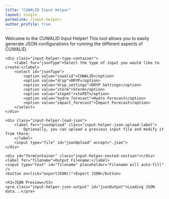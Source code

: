 ```yaml
---
title: "CUWALID Input Helper"
layout: single
permalink: /input-helper/
author_profile: true
---
```


<link rel="stylesheet" href="/assets/css/input-helper.css">

<div id="input-helper">
    <p>Welcome to the CUWALID Input Helper! This tool allows you to easily generate JSON configurations for running the different aspects of CUWALID.</p>

    <div class="input-helper-type-container">
        <label for="jsonType">Select the type of input you would like to create:</label>
        <select id="jsonType">
            <option value="cuwalid">CUWALID</option>
            <option value="dryp">DRYP</option>
            <option value="dryp_settings">DRYP Settings</option>
            <option value="storm">Storm</option>
            <option value="stopet">stoPET</option>
            <option value="hydro_forecast">Hydro Forecast</option>
            <option value="impact_forecast">Impact Forecast</option>
        </select>
    </div>

    <div class="input-helper-load-json">
        <label for="jsonUpload" class="input-helper-json-upload-label">
            Optionally, you can upload a previous input file and modify it from there:
        </label>
        <input type="file" id="jsonUpload" accept=".json">
    </div>

    <div id="formContainer" class="input-helper-nested-section"></div>
    <label for="filename">Output Filename:</label>
    <input type="text" id="filename" placeholder="Filename will auto-fill" />
    <button onclick="exportJSON()">Export JSON</button>

    <h3>JSON Preview</h3>
    <pre class="input-helper-json-output" id="jsonOutput">Loading JSON data...</pre>
</div>


<script src="/assets/js/configurations.js"></script>
<script src="/assets/js/input_helper_script.js"></script>
